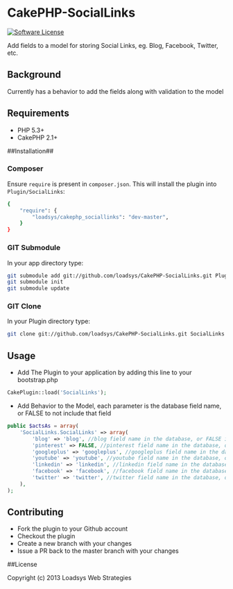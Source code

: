 # CakePHP-SocialLinks

[![Software License](https://img.shields.io/badge/license-MIT-brightgreen.svg?style=flat-square)](LICENSE.md)
<!--
[![Build Status](https://travis-ci.org/loadsys/CakePHP-SocialLinks.svg?branch=master&style=flat-square)](https://travis-ci.org/loadsys/CakePHP-SocialLinks)
[![Total Downloads](https://img.shields.io/packagist/dt/loadsys/cakephp_sociallinks.svg?style=flat-square)](https://packagist.org/packages/loadsys/cakephp_sociallinks)
-->

Add fields to a model for storing Social Links, eg. Blog, Facebook, Twitter, etc.

## Background

Currently has a behavior to add the fields along with validation to the model

## Requirements ##

* PHP 5.3+
* CakePHP 2.1+

##Installation##

### Composer ###

Ensure `require` is present in `composer.json`. This will install the plugin into `Plugin/SocialLinks`:

````bash
{
	"require": {
		"loadsys/cakephp_sociallinks": "dev-master",
	}
}
````

### GIT Submodule ###

In your app directory type:

````bash
git submodule add git://github.com/loadsys/CakePHP-SocialLinks.git Plugin/SocialLinks
git submodule init
git submodule update
````

### GIT Clone ###

In your Plugin directory type:

````bash
git clone git://github.com/loadsys/CakePHP-SocialLinks.git SocialLinks
````

## Usage ##

* Add The Plugin to your application by adding this line to your bootstrap.php

````php
CakePlugin::load('SocialLinks');
````

* Add Behavior to the Model, each parameter is the database field name, or FALSE to not include that field

````php
public $actsAs = array(
	'SocialLinks.SocialLinks' => array(
		'blog' => 'blog', //blog field name in the database, or FALSE if you don't have this field
		'pinterest' => FALSE, //pinterest field name in the database, or FALSE if you don't have this field
		'googleplus' => 'googleplus', //googleplus field name in the database, or FALSE if you don't have this field
		'youtube' => 'youtube', //youtube field name in the database, or FALSE if you don't have this field
		'linkedin' => 'linkedin', //linkedin field name in the database, or FALSE if you don't have this field
		'facebook' => 'facebook', //facebook field name in the database, or FALSE if you don't have this field
		'twitter' => 'twitter', //twitter field name in the database, or FALSE if you don't have this field
	),
);
````

## Contributing

* Fork the plugin to your Github account
* Checkout the plugin
* Create a new branch with your changes
* Issue a PR back to the master branch with your changes

##License

Copyright (c) 2013 Loadsys Web Strategies
